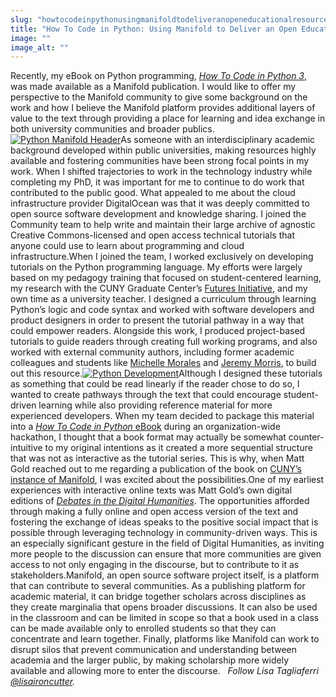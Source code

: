 ```yaml
---
slug: "howtocodeinpythonusingmanifoldtodeliveranopeneducationalresource"
title: "How To Code in Python: Using Manifold to Deliver an Open Educational Resource"
image: ""
image_alt: ""
---
```




<!--truncate-->

Recently, my eBook on Python programming, [_How To Code in Python 3_](https://cuny.manifoldapp.org/project/how-to-code-in-python-3), was made available as a Manifold publication. I would like to offer my perspective to the Manifold community to give some background on the work and how I believe the Manifold platform provides additional layers of value to the text through providing a place for learning and idea exchange in both university communities and broader publics. [![Python Manifold Header](/img/blog/legacy_wp/2018/03/Manifold-Python-header.png)](https://cuny.manifoldapp.org/project/how-to-code-in-python-3)As someone with an interdisciplinary academic background developed within public universities, making resources highly available and fostering communities have been strong focal points in my work. When I shifted trajectories to work in the technology industry while completing my PhD, it was important for me to continue to do work that contributed to the public good. What appealed to me about the cloud infrastructure provider DigitalOcean was that it was deeply committed to open source software development and knowledge sharing. I joined the Community team to help write and maintain their large archive of agnostic Creative Commons-licensed and open access technical tutorials that anyone could use to learn about programming and cloud infrastructure.When I joined the team, I worked exclusively on developing tutorials on the Python programming language. My efforts were largely based on my pedagogy training that focused on student-centered learning, my research with the CUNY Graduate Center’s [Futures Initiative](https://futuresinitiative.org/), and my own time as a university teacher. I designed a curriculum through learning Python’s logic and code syntax and worked with software developers and product designers in order to present the tutorial pathway in a way that could empower readers. Alongside this work, I produced project-based tutorials to guide readers through creating full working programs, and also worked with external community authors, including former academic colleagues and students like [Michelle Morales](https://www.digitalocean.com/community/users/michellemorales) and [Jeremy Morris](https://www.digitalocean.com/community/users/jeremylevanmorris), to build out this resource.[![Python Development](/img/blog/legacy_wp/2018/03/Django_development.png)](/img/blog/legacy_wp/2018/03/Django_development.png)Although I designed these tutorials as something that could be read linearly if the reader chose to do so, I wanted to create pathways through the text that could encourage student-driven learning while also providing reference material for more experienced developers. When my team decided to package this material into a [_How To Code in Python_ eBook](https://www.digitalocean.com/community/tutorials/digitalocean-ebook-how-to-code-in-python) during an organization-wide hackathon, I thought that a book format may actually be somewhat counter-intuitive to my original intentions as it created a more sequential structure that was not as interactive as the tutorial series. This is why, when Matt Gold reached out to me regarding a publication of the book on [CUNY’s instance of Manifold](https://cuny.manifoldapp.org/), I was excited about the possibilities.One of my earliest experiences with interactive online texts was Matt Gold’s own digital editions of [_Debates in the Digital Humanities_](http://dhdebates.gc.cuny.edu/). The opportunities afforded through making a fully online and open access version of the text and fostering the exchange of ideas speaks to the positive social impact that is possible through leveraging technology in community-driven ways. This is an especially significant gesture in the field of Digital Humanities, as inviting more people to the discussion can ensure that more communities are given access to not only engaging in the discourse, but to contribute to it as stakeholders.Manifold, an open source software project itself, is a platform that can contribute to several communities. As a publishing platform for academic material, it can bridge together scholars across disciplines as they create marginalia that opens broader discussions. It can also be used in the classroom and can be limited in scope so that a book used in a class can be made available only to enrolled students so that they can concentrate and learn together. Finally, platforms like Manifold can work to disrupt silos that prevent communication and understanding between academia and the larger public, by making scholarship more widely available and allowing more to enter the discourse. &nbsp; _Follow Lisa Tagliaferri [@lisaironcutter](https://twitter.com/lisaironcutter)._

